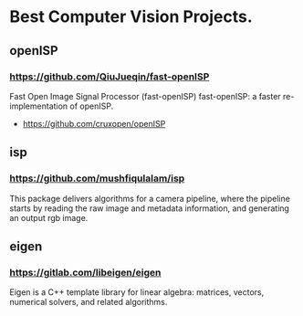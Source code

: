 # Best Computer Vision Projects.

## openISP
### https://github.com/QiuJueqin/fast-openISP
Fast Open Image Signal Processor (fast-openISP)
fast-openISP: a faster re-implementation of openISP.

- https://github.com/cruxopen/openISP


## isp
### https://github.com/mushfiqulalam/isp
This package delivers algorithms for a camera pipeline, where the pipeline starts by reading the raw image and metadata information, and generating an output rgb image.


## eigen
### https://gitlab.com/libeigen/eigen
Eigen is a C++ template library for linear algebra: matrices, vectors, numerical solvers, and related algorithms.
